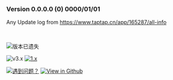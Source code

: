 <span id="top"></span>


### Version 0.0.0.0 (0) 0000/01/01
Any Update log from https://www.taptap.cn/app/165287/all-info

<!--[![ Taptap 版本(123pan)](https://img.shields.io/badge/TapTap_(123云盘)-下载-brightgreen.svg?logo=data:image/svg+xml;base64,PHN2ZyB4bWxucz0iaHR0cDovL3d3dy53My5vcmcvMjAwMC9zdmciIHdpZHRoPSIxMjgiIGhlaWdodD0iMTI4IiB2aWV3Qm94PSIwIDAgMjQgMjQiPjxwYXRoIGZpbGw9IiNmZmZmZmYiIGQ9Ik01IDIwaDE0di0ySDVtMTQtOWgtNFYzSDl2Nkg1bDcgN3oiLz48L3N2Zz4=)]( "通过123云盘下载TapTap版本，可能需要付费")-->
<!--[![ Taptap 版本(中国移动云盘)](https://img.shields.io/badge/TapTap_(彩云网盘)-下载-green.svg?logo=data:image/svg+xml;base64,PHN2ZyB4bWxucz0iaHR0cDovL3d3dy53My5vcmcvMjAwMC9zdmciIHdpZHRoPSIxMjgiIGhlaWdodD0iMTI4IiB2aWV3Qm94PSIwIDAgMjQgMjQiPjxwYXRoIGZpbGw9IiNmZmZmZmYiIGQ9Ik01IDIwaDE0di0ySDVtMTQtOWgtNFYzSDl2Nkg1bDcgN3oiLz48L3N2Zz4=)]( "通过中国移动云盘下载TapTap版本，需要登录和客户端，对中国移动用户免流量")-->
<!--[![ Taptap 版本(阿里云盘)](https://img.shields.io/badge/TapTap_(阿里云盘)-下载-royalblue.svg?logo=data:image/svg+xml;base64,PHN2ZyB4bWxucz0iaHR0cDovL3d3dy53My5vcmcvMjAwMC9zdmciIHdpZHRoPSIxMjgiIGhlaWdodD0iMTI4IiB2aWV3Qm94PSIwIDAgMjQgMjQiPjxwYXRoIGZpbGw9IiNmZmZmZmYiIGQ9Ik01IDIwaDE0di0ySDVtMTQtOWgtNFYzSDl2Nkg1bDcgN3oiLz48L3N2Zz4=)]( "通过阿里云盘下载TapTap版本，需要客户端登录")-->
<!--[![ Taptap 版本(百度网盘海外版)](https://img.shields.io/badge/TapTap_(Terabox)-下载-royalblue.svg?logo=data:image/svg+xml;base64,PHN2ZyB4bWxucz0iaHR0cDovL3d3dy53My5vcmcvMjAwMC9zdmciIHdpZHRoPSIxMjgiIGhlaWdodD0iMTI4IiB2aWV3Qm94PSIwIDAgMjQgMjQiPjxwYXRoIGZpbGw9IiNmZmZmZmYiIGQ9Ik01IDIwaDE0di0ySDVtMTQtOWgtNFYzSDl2Nkg1bDcgN3oiLz48L3N2Zz4=)]( "通过Terabox下载TapTap版本，需要全球网络访问")-->
<!--[![ TapTap 版本(Github)](https://img.shields.io/badge/TapTap_(Github)-下载-blue.svg?logo=data:image/svg+xml;base64,PHN2ZyB4bWxucz0iaHR0cDovL3d3dy53My5vcmcvMjAwMC9zdmciIHdpZHRoPSIxMjgiIGhlaWdodD0iMTI4IiB2aWV3Qm94PSIwIDAgMjQgMjQiPjxwYXRoIGZpbGw9IiNmZmZmZmYiIGQ9Ik01IDIwaDE0di0ySDVtMTQtOWgtNFYzSDl2Nkg1bDcgN3oiLz48L3N2Zz4=)]( "通过Github下载，需要通畅的网络")--><br>
<!--[![ Play 版本(123pan) ](https://img.shields.io/badge/Play_商店_(123云盘)-下载-brightgreen.svg?logo=data:image/svg+xml;base64,PHN2ZyB4bWxucz0iaHR0cDovL3d3dy53My5vcmcvMjAwMC9zdmciIHdpZHRoPSIxMjgiIGhlaWdodD0iMTI4IiB2aWV3Qm94PSIwIDAgMjQgMjQiPjxwYXRoIGZpbGw9IiNmZmZmZmYiIGQ9Ik01IDIwaDE0di0ySDVtMTQtOWgtNFYzSDl2Nkg1bDcgN3oiLz48L3N2Zz4=)]( "通过123云盘下载Play商店版本，可能需要付费"))-->
<!--[![ Play 版本(中国移动云盘)](https://img.shields.io/badge/Play_商店_(彩云网盘)-下载-green.svg?logo=data:image/svg+xml;base64,PHN2ZyB4bWxucz0iaHR0cDovL3d3dy53My5vcmcvMjAwMC9zdmciIHdpZHRoPSIxMjgiIGhlaWdodD0iMTI4IiB2aWV3Qm94PSIwIDAgMjQgMjQiPjxwYXRoIGZpbGw9IiNmZmZmZmYiIGQ9Ik01IDIwaDE0di0ySDVtMTQtOWgtNFYzSDl2Nkg1bDcgN3oiLz48L3N2Zz4=)]( "通过中国移动云盘下载TapTap版本，需要登录和客户端，对中国移动用户免流量")-->
<!--[![ Play 版本(阿里云盘)](https://img.shields.io/badge/Play_商店_(阿里云盘)-下载-royalblue.svg?logo=data:image/svg+xml;base64,PHN2ZyB4bWxucz0iaHR0cDovL3d3dy53My5vcmcvMjAwMC9zdmciIHdpZHRoPSIxMjgiIGhlaWdodD0iMTI4IiB2aWV3Qm94PSIwIDAgMjQgMjQiPjxwYXRoIGZpbGw9IiNmZmZmZmYiIGQ9Ik01IDIwaDE0di0ySDVtMTQtOWgtNFYzSDl2Nkg1bDcgN3oiLz48L3N2Zz4=)]( "通过阿里云盘下载TapTap版本，需要客户端登录")-->
<!--[![ Play 版本(百度网盘海外版)](https://img.shields.io/badge/Play_商店_(Terabox)-下载-royalblue.svg?logo=data:image/svg+xml;base64,PHN2ZyB4bWxucz0iaHR0cDovL3d3dy53My5vcmcvMjAwMC9zdmciIHdpZHRoPSIxMjgiIGhlaWdodD0iMTI4IiB2aWV3Qm94PSIwIDAgMjQgMjQiPjxwYXRoIGZpbGw9IiNmZmZmZmYiIGQ9Ik01IDIwaDE0di0ySDVtMTQtOWgtNFYzSDl2Nkg1bDcgN3oiLz48L3N2Zz4=)]( "通过Terabox下载Play商店版本，需要全球网络访问")-->


![版本已遗失](https://img.shields.io/badge/无法下载-red.svg?logo=data:image/svg+xml;base64,PHN2ZyB4bWxucz0iaHR0cDovL3d3dy53My5vcmcvMjAwMC9zdmciIHdpZHRoPSIxMjgiIGhlaWdodD0iMTI4IiB2aWV3Qm94PSIwIDAgMjQgMjQiPjxwYXRoIGZpbGw9IiNmZmZmZmYiIGQ9Ik0yMC44NCAyMi43M0wxOC4xMSAyMEg1di0yaDExLjExbC0zLjA1LTMuMDVMMTIgMTZMNSA5aDIuMTFsLTYtNmwxLjI4LTEuMjdsMTkuNzIgMTkuNzN6TTE5IDloLTRWM0g5djIuOGw2LjYgNi42eiIvPjwvc3ZnPg==)

![v3.x](https://img.shields.io/badge/3.x-更新版本-blue.svg?logo=data:image/svg+xml;base64,PHN2ZyB4bWxucz0iaHR0cDovL3d3dy53My5vcmcvMjAwMC9zdmciIHdpZHRoPSIxMjgiIGhlaWdodD0iMTI4IiB2aWV3Qm94PSIwIDAgMjQgMjQiPjxwYXRoIGZpbGw9IiNmZmZmZmYiIGQ9Ik0xOCAxMXYyaC04bDMuNSAzLjVsLTEuNDIgMS40Mkw2LjE2IDEybDUuOTItNS45MkwxMy41IDcuNUwxMCAxMXpNMiAxMkExMCAxMCAwIDAgMSAxMiAyYTEwIDEwIDAgMCAxIDEwIDEwYTEwIDEwIDAgMCAxLTEwIDEwQTEwIDEwIDAgMCAxIDIgMTJtMiAwYTggOCAwIDAgMCA4IDhhOCA4IDAgMCAwIDgtOGE4IDggMCAwIDAtOC04YTggOCAwIDAgMC04IDgiLz48L3N2Zz4=) 
[![1.x](https://img.shields.io/badge/1.x-更旧版本-blue.svg?logo=data:image/svg+xml;base64,PHN2ZyB4bWxucz0iaHR0cDovL3d3dy53My5vcmcvMjAwMC9zdmciIHdpZHRoPSIxMjgiIGhlaWdodD0iMTI4IiB2aWV3Qm94PSIwIDAgMjQgMjQiPjxwYXRoIGZpbGw9IiNmZmZmZmYiIGQ9Ik0yMiAxMmExMCAxMCAwIDAgMS0xMCAxMEExMCAxMCAwIDAgMSAyIDEyQTEwIDEwIDAgMCAxIDEyIDJhMTAgMTAgMCAwIDEgMTAgMTBNNiAxM2g4bC0zLjUgMy41bDEuNDIgMS40MkwxNy44NCAxMmwtNS45Mi01LjkyTDEwLjUgNy41TDE0IDExSDZ6Ii8+PC9zdmc+)](/ver_data/VersionList_1.x.md)



[![遇到问题？](https://img.shields.io/badge/遇到问题-yellow.svg?logo=data:image/svg+xml;base64,PHN2ZyB4bWxucz0iaHR0cDovL3d3dy53My5vcmcvMjAwMC9zdmciIHdpZHRoPSIxMjgiIGhlaWdodD0iMTI4IiB2aWV3Qm94PSIwIDAgMjQgMjQiPjxwYXRoIGZpbGw9IiNmZmZmZmYiIGQ9Ik0xMSAxOGgydi0yaC0yem0xLTEyYy0yLjIgMC00IDEuOC00IDRoMmMwLTEuMS45LTIgMi0yczIgLjkgMiAyYzAgMi0zIDEuOC0zIDVoMmMwLTIuMiAzLTIuNSAzLTVjMC0yLjItMS44LTQtNC00bTctMXYxNEg1VjV6bTAtMkg1Yy0xLjEgMC0yIC45LTIgMnYxNGMwIDEuMS45IDIgMiAyaDE0YzEuMSAwIDItLjkgMi0yVjVjMC0xLjEtLjktMi0yLTIiLz48L3N2Zz4=)](https://github.com/SteveZMTstudios/Phigros-history/issues/new/choose) [![View in Github](https://img.shields.io/badge/Github_%E9%A1%B5%E9%9D%A2-%E5%89%8D%E5%BE%80-brightgreen?logo=github)
](https://github.com/SteveZMTstudios/Phigros-history)


